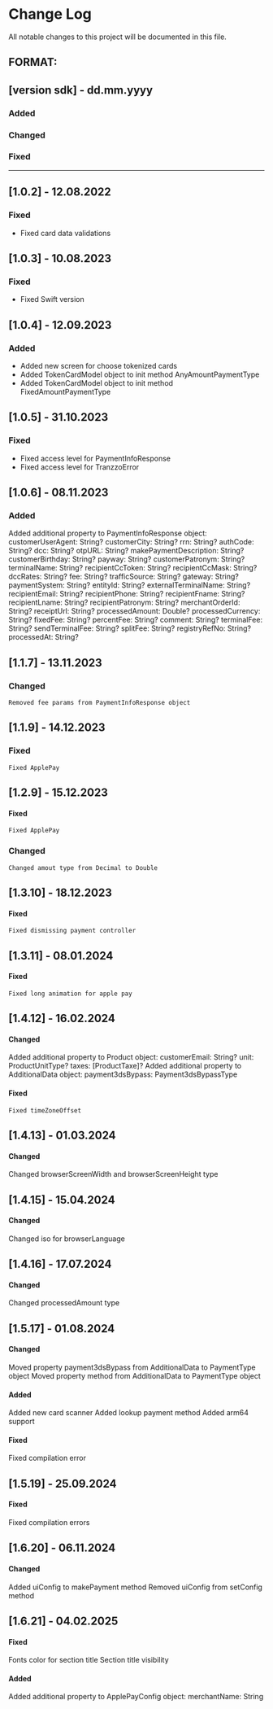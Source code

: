 # Change Log
All notable changes to this project will be documented in this file.

## FORMAT:
## [version sdk] - dd.mm.yyyy

### Added

### Changed

### Fixed

---

## [1.0.2] - 12.08.2022

### Fixed

- Fixed card data validations 

## [1.0.3] - 10.08.2023

### Fixed

- Fixed Swift version 

## [1.0.4] - 12.09.2023

### Added 

- Added new screen for choose tokenized cards
- Added TokenCardModel object to init method AnyAmountPaymentType
- Added TokenCardModel object to init method FixedAmountPaymentType

## [1.0.5] - 31.10.2023

### Fixed
- Fixed access level for PaymentInfoResponse
- Fixed access level for TranzzoError

## [1.0.6] - 08.11.2023

### Added
 Added additional property to PaymentInfoResponse object:
    customerUserAgent: String?
    customerCity: String?
    rrn: String?
    authCode: String?
    dcc: String?
    otpURL: String?
    makePaymentDescription: String?
    customerBirthday: String?
    payway: String?
    customerPatronym: String?
    terminalName: String?
    recipientCcToken: String?
    recipientCcMask: String?
    dccRates: String?
    fee: String?
    trafficSource: String?
    gateway: String?
    paymentSystem: String?
    entityId: String?
    externalTerminalName: String?
    recipientEmail: String?
    recipientPhone: String?
    recipientFname: String?
    recipientLname: String?
    recipientPatronym: String?
    merchantOrderId: String?
    receiptUrl: String?
    processedAmount: Double?
    processedCurrency: String?
    fixedFee: String?
    percentFee: String?
    comment: String?
    terminalFee: String?
    sendTerminalFee: String?
    splitFee: String?
    registryRefNo: String?
    processedAt: String?

## [1.1.7] - 13.11.2023

### Changed
    Removed fee params from PaymentInfoResponse object

## [1.1.9] - 14.12.2023

### Fixed
    Fixed ApplePay

## [1.2.9] - 15.12.2023

#### Fixed
    Fixed ApplePay
    
### Changed
    Changed amout type from Decimal to Double

## [1.3.10] - 18.12.2023

#### Fixed
    Fixed dismissing payment controller

## [1.3.11] - 08.01.2024

#### Fixed
    Fixed long animation for apple pay

## [1.4.12] - 16.02.2024

#### Changed 
 Added additional property to Product object: 
    customerEmail: String?
    unit: ProductUnitType?
    taxes: [ProductTaxe]?
 Added additional property to AdditionalData object: 
    payment3dsBypass: Payment3dsBypassType

#### Fixed
    Fixed timeZoneOffset

## [1.4.13] - 01.03.2024

#### Changed 
  Changed browserScreenWidth and browserScreenHeight type 


## [1.4.15] - 15.04.2024

#### Changed 
  Changed iso for browserLanguage  


## [1.4.16] - 17.07.2024

#### Changed 
  Changed processedAmount type


## [1.5.17] - 01.08.2024

#### Changed 
  Moved property payment3dsBypass from AdditionalData to PaymentType object
  Moved property method from AdditionalData to PaymentType object
#### Added
  Added new card scanner
  Added lookup payment method
  Added arm64 support
#### Fixed 
  Fixed compilation error
  

## [1.5.19] - 25.09.2024

#### Fixed
  Fixed compilation errors


## [1.6.20] - 06.11.2024

#### Changed
  Added uiConfig to makePayment method
  Removed uiConfig from setConfig method


## [1.6.21] - 04.02.2025

#### Fixed 
  Fonts color for section title
  Section title visibility
#### Added
  Added additional property to ApplePayConfig object:
    merchantName: String
    
